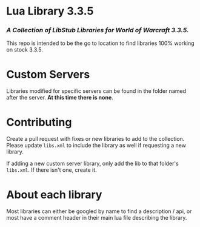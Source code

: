 # Lua Library 3.3.5
### *A Collection of LibStub Libraries for World of Warcraft 3.3.5.*

This repo is intended to be the go to location to find libraries 100% working on stock 3.3.5. 

# Custom Servers
Libraries modified for specific servers can be found in the folder named after the server. **At this time there is none**.

# Contributing
Create a pull request with fixes or new libraries to add to the collection. Please update `libs.xml` to include the library as well if requesting a new library.

If adding a new custom server library, only add the lib to that folder's `libs.xml`. If there isn't one, create it.

# About each library
Most libraries can either be googled by name to find a description / api, or most have a comment header in their main lua file describing the library.